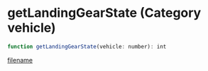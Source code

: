 # getLandingGearState (Category vehicle)

```js
function getLandingGearState(vehicle: number): int
```

[filename](getLandingGearState_m.md ':include')